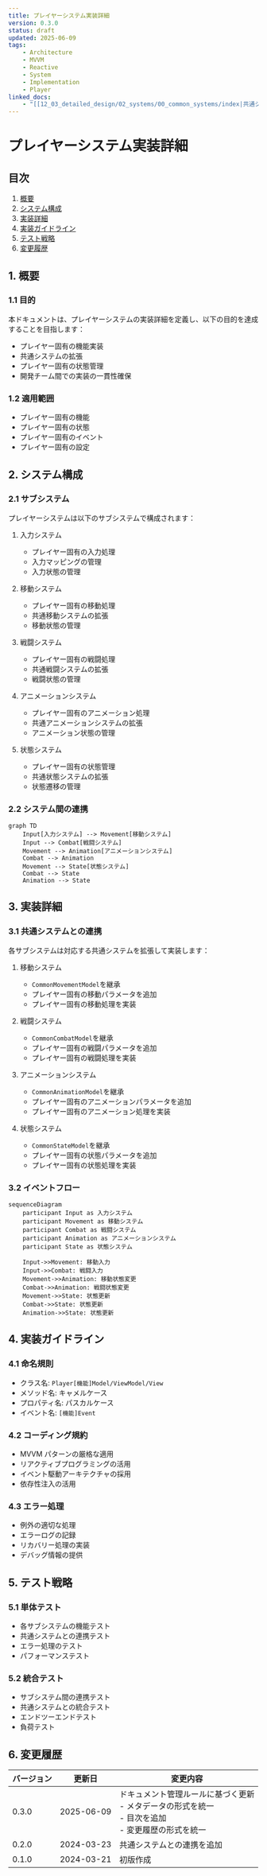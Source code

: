 ```yaml
---
title: プレイヤーシステム実装詳細
version: 0.3.0
status: draft
updated: 2025-06-09
tags:
    - Architecture
    - MVVM
    - Reactive
    - System
    - Implementation
    - Player
linked_docs:
    - "[[12_03_detailed_design/02_systems/00_common_systems/index|共通システム実装詳細]]"
---
```


# プレイヤーシステム実装詳細

## 目次

1. [概要](#1-概要)
2. [システム構成](#2-システム構成)
3. [実装詳細](#3-実装詳細)
4. [実装ガイドライン](#4-実装ガイドライン)
5. [テスト戦略](#5-テスト戦略)
6. [変更履歴](#6-変更履歴)

## 1. 概要

### 1.1 目的

本ドキュメントは、プレイヤーシステムの実装詳細を定義し、以下の目的を達成することを目指します：

-   プレイヤー固有の機能実装
-   共通システムの拡張
-   プレイヤー固有の状態管理
-   開発チーム間での実装の一貫性確保

### 1.2 適用範囲

-   プレイヤー固有の機能
-   プレイヤー固有の状態
-   プレイヤー固有のイベント
-   プレイヤー固有の設定

## 2. システム構成

### 2.1 サブシステム

プレイヤーシステムは以下のサブシステムで構成されます：

1. 入力システム

    - プレイヤー固有の入力処理
    - 入力マッピングの管理
    - 入力状態の管理

2. 移動システム

    - プレイヤー固有の移動処理
    - 共通移動システムの拡張
    - 移動状態の管理

3. 戦闘システム

    - プレイヤー固有の戦闘処理
    - 共通戦闘システムの拡張
    - 戦闘状態の管理

4. アニメーションシステム

    - プレイヤー固有のアニメーション処理
    - 共通アニメーションシステムの拡張
    - アニメーション状態の管理

5. 状態システム
    - プレイヤー固有の状態管理
    - 共通状態システムの拡張
    - 状態遷移の管理

### 2.2 システム間の連携

```mermaid
graph TD
    Input[入力システム] --> Movement[移動システム]
    Input --> Combat[戦闘システム]
    Movement --> Animation[アニメーションシステム]
    Combat --> Animation
    Movement --> State[状態システム]
    Combat --> State
    Animation --> State
```

## 3. 実装詳細

### 3.1 共通システムとの連携

各サブシステムは対応する共通システムを拡張して実装します：

1. 移動システム

    - `CommonMovementModel`を継承
    - プレイヤー固有の移動パラメータを追加
    - プレイヤー固有の移動処理を実装

2. 戦闘システム

    - `CommonCombatModel`を継承
    - プレイヤー固有の戦闘パラメータを追加
    - プレイヤー固有の戦闘処理を実装

3. アニメーションシステム

    - `CommonAnimationModel`を継承
    - プレイヤー固有のアニメーションパラメータを追加
    - プレイヤー固有のアニメーション処理を実装

4. 状態システム
    - `CommonStateModel`を継承
    - プレイヤー固有の状態パラメータを追加
    - プレイヤー固有の状態処理を実装

### 3.2 イベントフロー

```mermaid
sequenceDiagram
    participant Input as 入力システム
    participant Movement as 移動システム
    participant Combat as 戦闘システム
    participant Animation as アニメーションシステム
    participant State as 状態システム

    Input->>Movement: 移動入力
    Input->>Combat: 戦闘入力
    Movement->>Animation: 移動状態変更
    Combat->>Animation: 戦闘状態変更
    Movement->>State: 状態更新
    Combat->>State: 状態更新
    Animation->>State: 状態更新
```

## 4. 実装ガイドライン

### 4.1 命名規則

-   クラス名: `Player[機能]Model/ViewModel/View`
-   メソッド名: キャメルケース
-   プロパティ名: パスカルケース
-   イベント名: `[機能]Event`

### 4.2 コーディング規約

-   MVVM パターンの厳格な適用
-   リアクティブプログラミングの活用
-   イベント駆動アーキテクチャの採用
-   依存性注入の活用

### 4.3 エラー処理

-   例外の適切な処理
-   エラーログの記録
-   リカバリー処理の実装
-   デバッグ情報の提供

## 5. テスト戦略

### 5.1 単体テスト

-   各サブシステムの機能テスト
-   共通システムとの連携テスト
-   エラー処理のテスト
-   パフォーマンステスト

### 5.2 統合テスト

-   サブシステム間の連携テスト
-   共通システムとの統合テスト
-   エンドツーエンドテスト
-   負荷テスト

## 6. 変更履歴

| バージョン | 更新日     | 変更内容                                                                                                 |
| ---------- | ---------- | -------------------------------------------------------------------------------------------------------- |
| 0.3.0      | 2025-06-09 | ドキュメント管理ルールに基づく更新<br>- メタデータの形式を統一<br>- 目次を追加<br>- 変更履歴の形式を統一 |
| 0.2.0      | 2024-03-23 | 共通システムとの連携を追加                                                                               |
| 0.1.0      | 2024-03-21 | 初版作成                                                                                                 |
